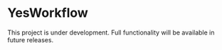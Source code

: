 # YesWorkflow

This project is under development. Full functionality will be available in future releases.